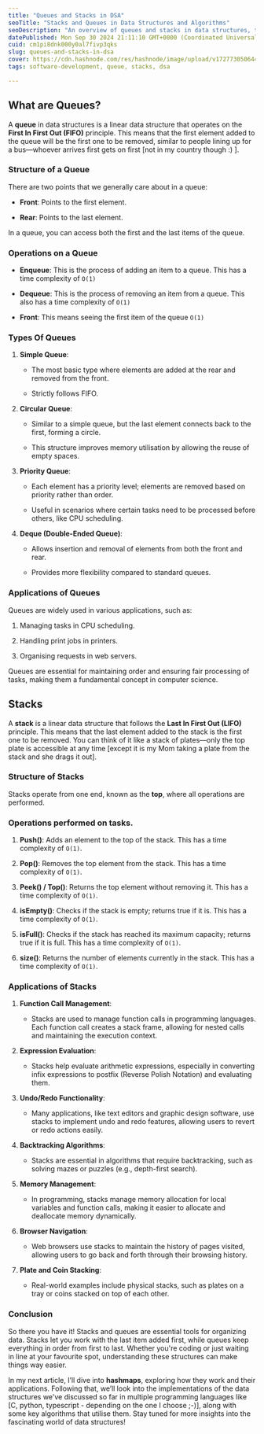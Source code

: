 ```yaml
---
title: "Queues and Stacks in DSA"
seoTitle: "Stacks and Queues in Data Structures and Algorithms"
seoDescription: "An overview of queues and stacks in data structures, their operations, types, applications, and importance in computer science"
datePublished: Mon Sep 30 2024 21:11:10 GMT+0000 (Coordinated Universal Time)
cuid: cm1pi8dnk000y0al7fivp3qks
slug: queues-and-stacks-in-dsa
cover: https://cdn.hashnode.com/res/hashnode/image/upload/v1727730506444/a821f105-4538-436b-9f97-98638d5c7225.jpeg
tags: software-development, queue, stacks, dsa

---
```


## What are Queues?

A **queue** in data structures is a linear data structure that operates on the **First In First Out (FIFO)** principle. This means that the first element added to the queue will be the first one to be removed, similar to people lining up for a bus—whoever arrives first gets on first \[not in my country though :) \].

### Structure of a Queue

There are two points that we generally care about in a queue:

* **Front**: Points to the first element.
    
* **Rear**: Points to the last element.
    

In a queue, you can access both the first and the last items of the queue.

### Operations on a Queue

* **Enqueue**: This is the process of adding an item to a queue. This has a time complexity of `O(1)`
    
* **Dequeue**: This is the process of removing an item from a queue. This also has a time complexity of `O(1)`
    
* **Front**: This means seeing the first item of the queue `O(1)`
    

### Types Of Queues

1. **Simple Queue**:
    
    * The most basic type where elements are added at the rear and removed from the front.
        
    * Strictly follows FIFO.
        
2. **Circular Queue**:
    
    * Similar to a simple queue, but the last element connects back to the first, forming a circle.
        
    * This structure improves memory utilisation by allowing the reuse of empty spaces.
        
3. **Priority Queue**:
    
    * Each element has a priority level; elements are removed based on priority rather than order.
        
    * Useful in scenarios where certain tasks need to be processed before others, like CPU scheduling.
        
4. **Deque (Double-Ended Queue)**:
    
    * Allows insertion and removal of elements from both the front and rear.
        
    * Provides more flexibility compared to standard queues.
        

### Applications of Queues

Queues are widely used in various applications, such as:

1. Managing tasks in CPU scheduling.
    
2. Handling print jobs in printers.
    
3. Organising requests in web servers.
    

Queues are essential for maintaining order and ensuring fair processing of tasks, making them a fundamental concept in computer science.

## Stacks

A **stack** is a linear data structure that follows the **Last In First Out (LIFO)** principle. This means that the last element added to the stack is the first one to be removed. You can think of it like a stack of plates—only the top plate is accessible at any time \[except it is my Mom taking a plate from the stack and she drags it out\].

### Structure of Stacks

Stacks operate from one end, known as the **top**, where all operations are performed.

### Operations performed on tasks.

1. **Push()**: Adds an element to the top of the stack. This has a time complexity of `O(1)`.
    
2. **Pop()**: Removes the top element from the stack. This has a time complexity of `O(1)`.
    
3. **Peek() / Top()**: Returns the top element without removing it. This has a time complexity of `O(1)`.
    
4. **isEmpty()**: Checks if the stack is empty; returns true if it is. This has a time complexity of `O(1)`.
    
5. **isFull()**: Checks if the stack has reached its maximum capacity; returns true if it is full. This has a time complexity of `O(1)`.
    
6. **size()**: Returns the number of elements currently in the stack. This has a time complexity of `O(1)`.
    

### Applications of Stacks

1. **Function Call Management**:
    
    * Stacks are used to manage function calls in programming languages. Each function call creates a stack frame, allowing for nested calls and maintaining the execution context.
        
2. **Expression Evaluation**:
    
    * Stacks help evaluate arithmetic expressions, especially in converting infix expressions to postfix (Reverse Polish Notation) and evaluating them.
        
3. **Undo/Redo Functionality**:
    
    * Many applications, like text editors and graphic design software, use stacks to implement undo and redo features, allowing users to revert or redo actions easily.
        
4. **Backtracking Algorithms**:
    
    * Stacks are essential in algorithms that require backtracking, such as solving mazes or puzzles (e.g., depth-first search).
        
5. **Memory Management**:
    
    * In programming, stacks manage memory allocation for local variables and function calls, making it easier to allocate and deallocate memory dynamically.
        
6. **Browser Navigation**:
    
    * Web browsers use stacks to maintain the history of pages visited, allowing users to go back and forth through their browsing history.
        
7. **Plate and Coin Stacking**:
    
    * Real-world examples include physical stacks, such as plates on a tray or coins stacked on top of each other.
        

### Conclusion

So there you have it! Stacks and queues are essential tools for organizing data. Stacks let you work with the last item added first, while queues keep everything in order from first to last. Whether you're coding or just waiting in line at your favourite spot, understanding these structures can make things way easier.

In my next article, I’ll dive into **hashmaps**, exploring how they work and their applications. Following that, we’ll look into the implementations of the data structures we've discussed so far in multiple programming languages like \[C, python, typescript - depending on the one I choose ;-)\], along with some key algorithms that utilise them. Stay tuned for more insights into the fascinating world of data structures!